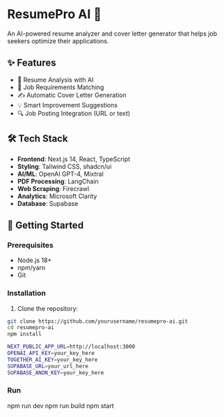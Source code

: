 # ResumePro AI 📄

An AI-powered resume analyzer and cover letter generator that helps job seekers optimize their applications.

## ✨ Features

- 📝 Resume Analysis with AI
- 🎯 Job Requirements Matching
- ✍️ Automatic Cover Letter Generation
- 💡 Smart Improvement Suggestions
- 🔍 Job Posting Integration (URL or text)

## 🛠️ Tech Stack

- **Frontend**: Next.js 14, React, TypeScript
- **Styling**: Tailwind CSS, shadcn/ui
- **AI/ML**: OpenAI GPT-4, Mixtral
- **PDF Processing**: LangChain
- **Web Scraping**: Firecrawl
- **Analytics**: Microsoft Clarity
- **Database**: Supabase

## 🚀 Getting Started

### Prerequisites

- Node.js 18+
- npm/yarn
- Git

### Installation

1. Clone the repository:

```bash
git clone https://github.com/yourusername/resumepro-ai.git
cd resumepro-ai
npm install

NEXT_PUBLIC_APP_URL=http://localhost:3000
OPENAI_API_KEY=your_key_here
TOGETHER_AI_KEY=your_key_here
SUPABASE_URL=your_url_here
SUPABASE_ANON_KEY=your_key_here
```

### Run

npm run dev
npm run build
npm start
